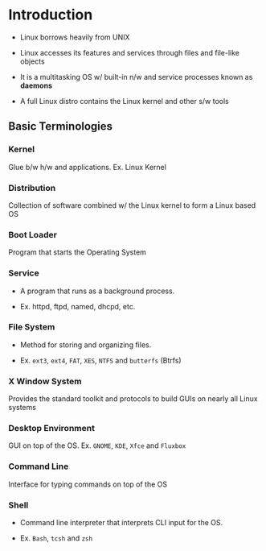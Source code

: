 # Introduction

- Linux borrows heavily from UNIX

- Linux accesses its features and services through files and file-like objects

- It is a multitasking OS w/ built-in n/w and service processes known as **daemons**

- A full Linux distro contains the Linux kernel and other s/w tools

## Basic Terminologies

### Kernel

Glue b/w h/w and applications. Ex. Linux Kernel

### Distribution

Collection of software combined w/ the Linux kernel to form a Linux based OS

### Boot Loader

Program that starts the Operating System

### Service

- A program that runs as a background process.

- Ex. httpd, ftpd, named, dhcpd, etc.

### File System

- Method for storing and organizing files.

- Ex. `ext3`, `ext4`, `FAT`, `XES`, `NTFS` and `butterfs` (Btrfs)

### X Window System

Provides the standard toolkit and protocols to build GUIs on nearly all Linux
systems

### Desktop Environment

GUI on top of the OS. Ex. `GNOME`, `KDE`, `Xfce` and `Fluxbox`

### Command Line

Interface for typing commands on top of the OS

### Shell

- Command line interpreter that interprets CLI input for the OS.

- Ex. `Bash`, `tcsh` and `zsh`
